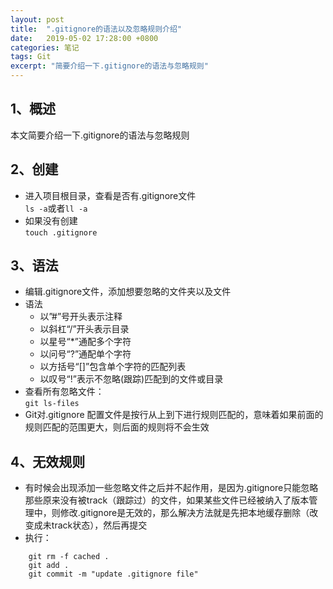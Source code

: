 ```yaml
---
layout: post
title:  ".gitignore的语法以及忽略规则介绍"
date:   2019-05-02 17:28:00 +0800
categories: 笔记
tags: Git 
excerpt: "简要介绍一下.gitignore的语法与忽略规则"
---
```



## 1、概述
本文简要介绍一下.gitignore的语法与忽略规则

## 2、创建
+ 进入项目根目录，查看是否有.gitignore文件  
`ls -a`或者`ll -a`
+ 如果没有创建  
`touch .gitignore`

## 3、语法
+ 编辑.gitignore文件，添加想要忽略的文件夹以及文件
+ 语法  
   + 以”#”号开头表示注释 
   + 以斜杠“/”开头表示目录 
   + 以星号“*”通配多个字符 
   + 以问号“?”通配单个字符
   + 以方括号“[]”包含单个字符的匹配列表
   + 以叹号“!”表示不忽略(跟踪)匹配到的文件或目录
+ 查看所有忽略文件：  
`git ls-files`
+ Git对.gitignore 配置文件是按行从上到下进行规则匹配的，意味着如果前面的规则匹配的范围更大，则后面的规则将不会生效  

## 4、无效规则
+ 有时候会出现添加一些忽略文件之后并不起作用，是因为.gitignore只能忽略那些原来没有被track（跟踪过）的文件，如果某些文件已经被纳入了版本管理中，则修改.gitignore是无效的，那么解决方法就是先把本地缓存删除（改变成未track状态），然后再提交
+ 执行：

```
	git rm -f cached .  
	git add .  
	git commit -m "update .gitignore file"
```
